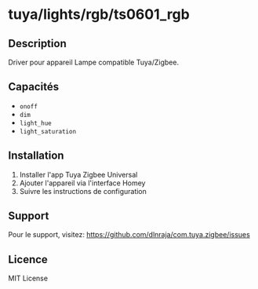 # tuya/lights/rgb/ts0601_rgb

## Description

Driver pour appareil Lampe compatible Tuya/Zigbee.

## Capacités

- `onoff`
- `dim`
- `light_hue`
- `light_saturation`

## Installation

1. Installer l'app Tuya Zigbee Universal
2. Ajouter l'appareil via l'interface Homey
3. Suivre les instructions de configuration

## Support

Pour le support, visitez: https://github.com/dlnraja/com.tuya.zigbee/issues

## Licence

MIT License
